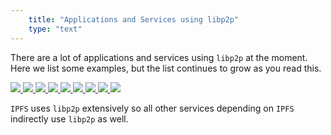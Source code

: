 ```yaml
---
    title: "Applications and Services using libp2p"
    type: "text"
---
```


There are a lot of applications and services using `libp2p` at the moment. Here we list some examples, but the list continues to grow as you read this.


<div class="flex justify-center mv4 flex-wrap">
    <a href="https://ipfs.io" target="__blank" class="flex items-center justify-center w-25 ma3-ns ma2 ph4-ns ph3 pv3-ns pv2 br3 bg-near-white">
        <img class="h2" src="/tutorial-assets/T0008L06-ipfs-logo.svg">
    </a>
    <a href="https://filecoin.io" target="__blank" class="flex items-center justify-center w-25 ma3-ns ma2 ph4-ns ph2 pv3-ns pv2 br3 bg-near-white">
        <img src="/tutorial-assets/T0008L06-filecoin-logo.svg">
    </a>
    <a href="https://matrix.org" target="__blank" class="flex items-center justify-center w-25 ma3-ns ma2 ph4-ns ph3 pv3-ns pv2 br3 bg-near-white">
        <img src="/tutorial-assets/T0008L06-matrix-logo.svg">
    </a>
    <a href="https://livepeer.org" target="__blank" class="flex items-center justify-center w-25 ma3-ns ma2 ph4-ns ph3 pv3-ns pv2 br3 bg-near-white">
        <img src="/tutorial-assets/T0008L06-livepeer-logo.svg">
    </a>
    <a href="https://metamask.io" target="__blank" class="flex items-center justify-center w-25 ma3-ns ma2 ph4-ns ph3 pv3-ns pv2 br3 bg-near-white">
        <img src="/tutorial-assets/T0008L06-metamask-logo.svg">
    </a>
    <a href="https://textile.io" target="__blank" class="flex items-center justify-center w-25 ma3-ns ma2 ph4-ns ph3 pv3-ns pv2 br3 bg-near-white">
        <img src="/tutorial-assets/T0008L06-textile-logo.png">
    </a>
    <a href="https://peergos.org" target="__blank" class="flex items-center justify-center w-25 ma3-ns ma2 ph4-ns ph3 pv3-ns pv2 br3 bg-near-white">
        <img src="/tutorial-assets/T0008L06-peergos-logo.svg">
    </a>
    <a href="https://ethereum.org" target="__blank" class="flex items-center justify-center w-25 ma3-ns ma2 ph4-ns ph3 pv3-ns pv2 br3 bg-near-white">
        <img src="/tutorial-assets/T0008L06-ethereum-logo.png">
    </a>
    <a href="https://polkadot.network" target="__blank" class="flex items-center justify-center w-25 ma3-ns ma2 ph4-ns ph3 pv3-ns pv2 br3 bg-near-white">
        <img src="/tutorial-assets/T0008L06-polkadot-logo.svg">
    </a>
</div>

`IPFS` uses `libp2p` extensively so all other services depending on `IPFS` indirectly use `libp2p` as well.
